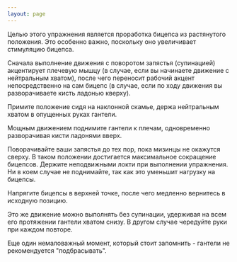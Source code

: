 ```yaml
---
layout: page
---
```

Целью этого упражнения является проработка бицепса из растянутого положения. Это особенно важно, поскольку оно увеличивает стимуляцию бицепса.

Сначала выполнение движения с поворотом запястья (супинацией) акцентирует плечевую мышцу (в случае, если вы начинаете движение с нейтральным хватом), после чего переносит рабочий акцент непосредственно на сам бицепс (в случае, если по ходу движения вы разворачиваете кисть ладонью кверху).

Примите положение сидя на наклонной скамье, держа нейтральным хватом в опущенных руках гантели.

Мощным движением поднимите гантели к плечам, одновременно разворачивая кисти ладонями вверх.

Поворачивайте ваши запястья до тех пор, пока мизинцы не окажутся сверху. В таком положении достигается максимальное сокращение бицепсов. Держите неподвижными локти при выполнении упражнения. Ни в коем случае не поднимайте, так как это уменьшит нагрузку на бицепсы.

Напрягите бицепсы в верхней точке, после чего медленно вернитесь в исходную позицию.

Это же движение можно выполнять без супинации, удерживая на всем его протяжении гантели хватом снизу. В другом случае чередуйте руки при каждом повторе.

Еще один немаловажный момент, который стоит запомнить - гантели не рекомендуется "подбрасывать".